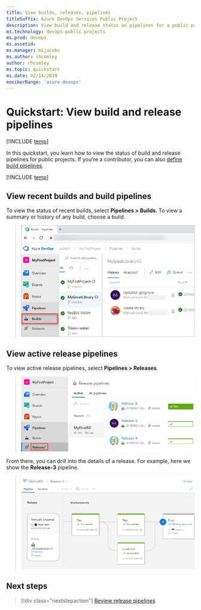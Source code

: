 ```yaml
---
title: View builds, releases, pipelines 
titleSuffix: Azure DevOps Services Public Project
description: View build and release status an pipelines for a public project
ms.technology: devops-public-projects
ms.prod: devops
ms.assetid: 
ms.manager: mijacobs
ms.author: chcomley
author: chcomley
ms.topic: quickstart
ms.date: 02/14/2019
monikerRange: 'azure-devops'
---
```


# Quickstart: View build and release pipelines

[!INCLUDE [temp](includes/version-public-projects.md)]  

In this quickstart, you learn how to view the status of build and release pipelines for public projects. If you're a contributor, you can also [define build pipelines](../../pipelines/build/ci-public.md?toc=/azure/devops/organizations/public/toc.json&bc=/azure/devops/organizations/public/breadcrumb/toc.json).  

[!INCLUDE [temp](includes/anon-user.md)]

## View recent builds and build pipelines  

To view the status of recent builds, select  **Pipelines > Builds**. To view a summary or history of any build, choose a build.

> ![Pipelines>Recent Builds, new navigation ](media/pipelines/view-build-vert-brn.png)

## View active release pipelines

To view active release pipelines, select **Pipelines > Releases**.

> ![Pipelines, Recent Releases, new navigation ](media/pipelines/view-releases-vert.png)

From there, you can drill into the details of a release. For example, here we show  the **Release-3** pipeline.

> ![Pipelines, Build status page ](media/pipelines/release-chart.png)

## Next steps

> [!div class="nextstepaction"]
> [Review release pipelines](../../pipelines/release/index.md)